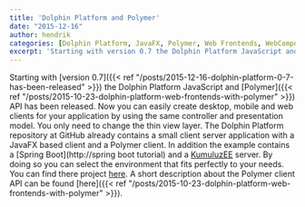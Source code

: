 ```yaml
---
title: 'Dolphin Platform and Polymer'
date: "2015-12-16"
author: hendrik
categories: [Dolphin Platform, JavaFX, Polymer, Web Frontends, WebComponents]
excerpt: 'Starting with version 0.7 the Dolphin Platform JavaScript and Polymer API has been released.'
---
```

Starting with [version 0.7]({{< ref "/posts/2015-12-16-dolphin-platform-0-7-has-been-released" >}}) the Dolphin Platform JavaScript and [Polymer]({{< ref "/posts/2015-10-23-dolphin-platform-web-frontends-with-polymer" >}}) API has been released. Now you can easily create desktop, mobile and web clients for your application by using the same controller and presentation model. You only need to change the thin view layer. The Dolphin Platform repository at GitHub already contains a small client server application with a JavaFX based client and a Polymer client. In addition the example contains a [Spring Boot](http://spring boot tutorial) and a [KumuluzEE](http://www.kumuluz.com) server. By doing so you can select the environment that fits perfectly to your needs. You can find there project [here](https://github.com/canoo/dolphin-platform/tree/46bf958b5f50a9d9517ca03176dfda40f2a0801c/todo-example). A short description about the Polymer client API can be found [here]({{< ref "/posts/2015-10-23-dolphin-platform-web-frontends-with-polymer" >}}).
